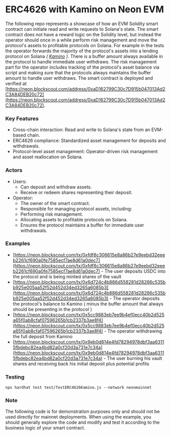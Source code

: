 # ERC4626 with Kamino on Neon EVM
The following repo represents a showcase of how an EVM Solidity smart contract can initiate read and write requests to Solana's state. The smart contract does not have a reward logic on the Solidity level, but instead the operator should once in a while perform risk management and move the protocol's assets to profitable protocols on Solana. For example in the tests the operator forwards the majority of the protocol's assets into a lending protocol on Solana _( [Kamino](https://app.kamino.finance/) )_. There is a buffer amount always available in the protocol to handle immediate user withdraws. The risk management part for the operator includes tracking of the protocol's asset balance via script and making sure that the protocols always maintains the buffer amount to handle user withdraws. The smart contract is deployed and verified at [https://neon.blockscout.com/address/0xaD162799C30c7D915b047013Ad2C3A84DEB20c72](https://neon.blockscout.com/address/0xaD162799C30c7D915b047013Ad2C3A84DEB20c72).

### Key Features
* Cross-chain interaction: Read and write to Solana's state from an EVM-based chain.
* ERC4626 compliance: Standardized asset management for deposits and withdrawals.
* Protocol-level asset management: Operator-driven risk management and asset reallocation on Solana.

### Actors
* Users:
    * Can deposit and withdraw assets.
    * Receive or redeem shares representing their deposit.
* Operator:
    * The owner of the smart contract.
    * Responsible for managing protocol assets, including:
    * Performing risk management.
    * Allocating assets to profitable protocols on Solana.
    * Ensures the protocol maintains a buffer for immediate user withdrawals.

### Examples
* [https://neon.blockscout.com/tx/0xfdf8c306615e8a86b27e9eebd32eeeb2261cf690a0fe7585ecf7ae8d61a0dec7](https://neon.blockscout.com/tx/0xfdf8c306615e8a86b27e9eebd32eeeb2261cf690a0fe7585ecf7ae8d61a0dec7) - The user deposits USDC into the protocol and is being minted shares of the vault
* [https://neon.blockscout.com/tx/0x6d724c4b886d558281d28266c535bb925e005aa52f52d452d34ed3265a6085b3](https://neon.blockscout.com/tx/0x6d724c4b886d558281d28266c535bb925e005aa52f52d452d34ed3265a6085b3) - The operator deposits the protocol's balance to Kamino ( minus the buffer amount that always should be presenting in the protocol )
* [https://neon.blockscout.com/tx/0x5cc9883eb7ee9b4ef0ecc40b2d525a65f0ab8cfaf07596265b1cb2337b3ae8f4](https://neon.blockscout.com/tx/0x5cc9883eb7ee9b4ef0ecc40b2d525a65f0ab8cfaf07596265b1cb2337b3ae8f4) - The operator withdrawing the full deposit from Kamino
* [https://neon.blockscout.com/tx/0x9eb0d814e4fd78294978dbf3aa63115fbdebc82ea4bd82a0cf20d3a731e7c34a](https://neon.blockscout.com/tx/0x9eb0d814e4fd78294978dbf3aa63115fbdebc82ea4bd82a0cf20d3a731e7c34a) - The user burning his vault shares and receiving back his initial deposit plus potential profits

### Testing
```npx hardhat test test/TestERC4626Kamino.js --network neonmainnet```

### Note
The following code is for demonstration purposes only and should not be used directly for mainnet deployments. When using the example, you should generally explore the code and modify and test it according to the business logic of your smart contract.